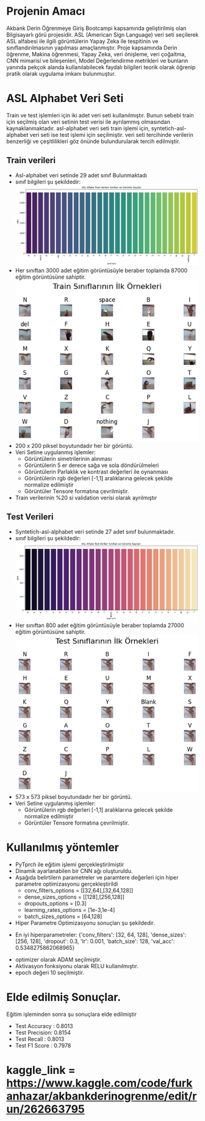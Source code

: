 # Projenin Amacı

Akbank Derin Öğrenmeye Giriş Bootcampi kapsamında geliştirilmiş olan Bilgisayarlı görü projesidir. ASL (American Sign Language) veri seti seçilerek ASL alfabesi ile ilgili görüntülerin Yapay Zeka ile tespitinin ve sınıflandırılmasının yapılması amaçlanmıştır. Proje kapsamında Derin öğrenme, Makina öğrenmesi, Yapay Zeka, veri önişleme, veri çoğaltma, CNN mimarisi ve bileşenleri, Model Değerlendirme metrikleri ve bunların yanında pekçok alanda kullanılabilecek faydalı bilgileri teorik olarak öğrenip pratik olarak uygulama imkanı bulunmuştur.

# ASL Alphabet Veri Seti

Train ve test işlemleri için iki adet veri seti kullanılmıştır. Bunun sebebi train için seçilmiş olan veri setinin test verisi ile ayrılammış olmasından kaynaklanmaktadır. asl-alphabet veri seti train işlemi için, syntetich-asl-alphabet veri seti ise test işlemi için seçilmiştir. veri seti tercihinde verilerin benzerliği ve çeşitlilikleri göz önünde bulundurularak tercih edilmiştir.

## Train verileri

- Asl-alphabet veri setinde 29 adet sınıf Bulunmaktadı
- sınıf bilgileri şu şekildedir:
  ![img](img/asl_sınıf.png)
- Her sınıftan 3000 adet eğitim görüntüsüyle beraber toplamda 87000 eğitim görüntüsüne sahiptir.
  ![img](img/asl_ornek.png)
- 200 x 200 piksel boyutundadır her bir görüntü.
- Veri Setine uygulanmış işlemler:
  - Görüntülerin simetrilerinin alınması
  - Görüntülerin 5 er derece sağa ve sola döndürülmeleri
  - Görüntülerin Parlaklık ve kontrast değerleri ile oynanması
  - Görüntülerin rgb değerleri [-1,1] aralıklarına gelecek şekilde normalize edilmiştir
  - Görüntüler Tensore formatına çevrilmiştir.
- Train verilerinin %20 si validation verisi olarak ayrılmıştır

## Test Verileri

- Syntetich-asl-alphabet veri setinde 27 adet sınıf bulunmaktadır.
- sınıf bilgileri şu şekildedir:
  ![img](img/asl_test_sınıf.png)
- Her sınıftan 800 adet eğitim görüntüsüyle beraber toplamda 27000 eğitim görüntüsüne sahiptir.
  ![img](img/asl_test_ornek.png)
- 573 x 573 piksel boyutundadır her bir görüntü.
- Veri Setine uygulanmış işlemler:
  - Görüntülerin rgb değerleri [-1,1] aralıklarına gelecek şekilde normalize edilmiştir
  - Görüntüler Tensore formatına çevrilmiştir.

# Kullanılmış yöntemler

- PyTprch ile eğitim işlemi gerçekleştirilmiştir
- Dinamik ayarlanabilen bir CNN ağı oluşturuldu.
- Aşağıda belirtilern parametreler ve paramtere değerleri için hiper parametre optimizasyonu gerçekleştirildi
  - conv_filters_options = [[32,64],[32,64,128]]
  - dense_sizes_options = [[128],[256,128]]
  - dropouts_options = [0.3]
  - learning_rates_options = [1e-3,1e-4]
  - batch_sizes_options = [64,128]
- Hiper Parametre Optimizasyonu sonuçları şu şekildedir.

* En iyi hiperparametreler:
  {'conv_filters': [32, 64, 128], 'dense_sizes': [256, 128], 'dropout': 0.3, 'lr': 0.001, 'batch_size': 128, 'val_acc': 0.5348275862068965}

- optimizer olarak ADAM seçilmiştir.
- Aktivasyon fonksiyonu olarak RELU kullanılmıştır.
- epoch değeri 10 seçilmiştir.

# Elde edilmiş Sonuçlar.

Eğitim işleminden sonra şu sonuçlara elde edilmiştir

- Test Accuracy : 0.8013
- Test Precision: 0.8154
- Test Recall : 0.8013
- Test F1 Score : 0.7978

# kaggle_link = https://www.kaggle.com/code/furkanhazar/akbankderinogrenme/edit/run/262663795
